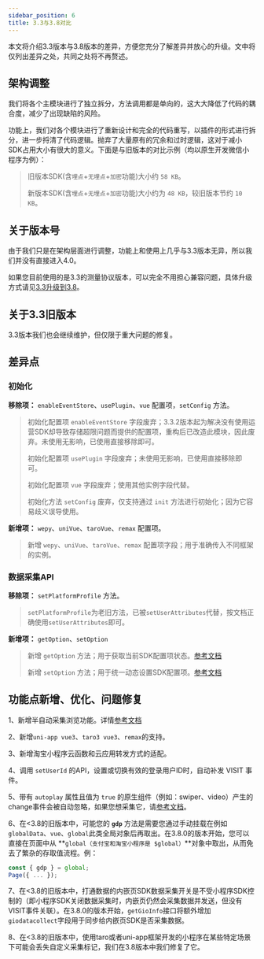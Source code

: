 ```yaml
---
sidebar_position: 6
title: 3.3与3.8对比
---
```


本文将介绍3.3版本与3.8版本的差异，方便您充分了解差异并放心的升级。文中将仅列出差异之处，共同之处将不再赘述。

## 架构调整

我们将各个主模块进行了独立拆分，方法调用都是单向的，这大大降低了代码的耦合度，减少了出现缺陷的风险。

功能上，我们对各个模块进行了重新设计和完全的代码重写，以插件的形式进行拆分，进一步捋清了代码逻辑。抛弃了大量原有的冗余和过时逻辑，这对于减小SDK占用大小有很大的意义。下面是与旧版本的对比示例（均以原生开发微信小程序为例）：

>旧版本SDK(含`埋点`+`无埋点`+`加密`功能)大小约 `58 KB`。
>
>新版本SDK(含`埋点`+`无埋点`+`加密`功能)大小约为 `48 KB`，较旧版本节约 `10 KB`。

## 关于版本号

由于我们只是在架构层面进行调整，功能上和使用上几乎与3.3版本无异，所以我们并没有直接进入4.0。

如果您目前使用的是3.3的测量协议版本，可以完全不用担心兼容问题，具体升级方式请见[3.3升级到3.8](/docs/miniprogram/3.8/upgrade)。

## 关于3.3旧版本

3.3版本我们也会继续维护，但仅限于重大问题的修复。

## 差异点

### 初始化

**移除项：** `enableEventStore`、`usePlugin`、`vue` 配置项，`setConfig` 方法。

> 初始化配置项 `enableEventStore` 字段废弃；3.3.2版本起为解决没有使用运营SDK却导致存储超限问题而提供的配置项，重构后已改造此模块，因此废弃。未使用无影响，已使用直接移除即可。
>
> 初始化配置项 `usePlugin` 字段废弃；未使用无影响，已使用直接移除即可。
>
> 初始化配置项 `vue` 字段废弃；使用其他实例字段代替。
>
> 初始化方法 `setConfig` 废弃，仅支持通过 `init` 方法进行初始化；因为它容易歧义误导使用。

**新增项：** `wepy`、`uniVue`、`taroVue`、`remax` 配置项。

> 新增 `wepy`、`uniVue`、`taroVue`、`remax` 配置项字段；用于准确传入不同框架的实例。

### 数据采集API

**移除项：** `setPlatformProfile` 方法。

> `setPlatformProfile`为老旧方法，已被`setUserAttributes`代替，按文档正确使用`setUserAttributes`即可。

**新增项：** `getOption`、`setOption`

> 新增 `getOption` 方法；用于获取当前SDK配置项状态。[参考文档](/docs/miniprogram/3.8/commonlyApi#8获取sdk当前配置getoption)
>
> 新增 `setOption` 方法；用于统一动态设置SDK配置项。[参考文档](/docs/miniprogram/3.8/commonlyApi#动态配置接口setoption)

## 功能点新增、优化、问题修复

1、新增半自动采集浏览功能。详情[参考文档](/docs/miniprogram/3.8/commonlyApi#半自动埋点浏览事件)

2、新增`uni-app vue3`、`taro3 vue3`、`remax`的支持。

3、新增淘宝小程序云函数和云应用转发方式的适配。

4、调用 `setUserId` 的API，设置或切换有效的登录用户ID时，自动补发 VISIT 事件。

5、带有 `autoplay` 属性且值为 `true` 的原生组件（例如：swiper、video）产生的change事件会被自动忽略，如果您想采集它，请[参考文档](/docs/miniprogram/3.8/commonlyApi#1采集标记)。

6、在<3.8的旧版本中，可能您的 **`gdp`** 方法是需要您通过手动挂载在例如`globalData`、`vue`、`global`此类全局对象后再取出。在3.8.0的版本开始，您可以直接在页面中从 **`global（支付宝和淘宝小程序是 $global）`**对象中取出，从而免去了繁杂的存取值流程。例：

```js
const { gdp } = global;
Page({ ... });
```

7、在<3.8的旧版本中，打通数据的内嵌页SDK数据采集开关是不受小程序SDK控制的（即小程序SDK关闭数据采集时，内嵌页仍然会采集数据并发送，但没有VISIT事件关联）。在3.8.0的版本开始，`getGioInfo`接口将额外增加`giodatacollect`字段用于同步给内嵌页SDK是否采集数据。

8、在<3.8的旧版本中，使用taro或者uni-app框架开发的小程序在某些特定场景下可能会丢失自定义采集标记，我们在3.8版本中我们修复了它。
